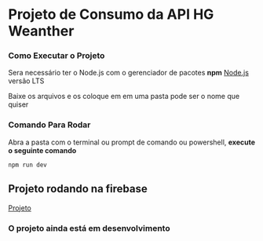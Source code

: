 # Projeto de Consumo da API HG Weanther

### Como Executar o Projeto

Sera necessário ter o Node.js com o gerenciador de pacotes **npm**  [Node.js](https://nodejs.org/en) versão LTS

Baixe os arquivos e os coloque em em uma pasta pode ser o nome que quiser

### Comando Para Rodar

Abra a pasta com o terminal ou prompt de comando ou powershell, **execute o seguinte comando**

``npm run dev``

## Projeto rodando na firebase


[Projeto](https://hgweanther.web.app/) 

### O projeto ainda está em desenvolvimento
